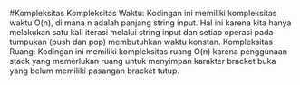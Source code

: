 #Kompleksitas
Kompleksitas Waktu: Kodingan ini memiliki kompleksitas waktu O(n), di mana n adalah panjang string input. Hal ini karena kita hanya melakukan satu kali iterasi melalui string input dan setiap operasi pada tumpukan (push dan pop) membutuhkan waktu konstan.
Kompleksitas Ruang: Kodingan ini memiliki kompleksitas ruang O(n) karena penggunaan stack yang memerlukan ruang untuk menyimpan karakter bracket buka yang belum memiliki pasangan bracket tutup.
